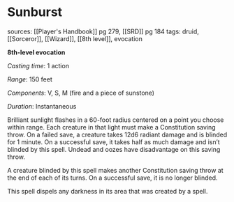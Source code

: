 # Sunburst
sources: [[Player's Handbook]] pg 279, [[SRD]] pg 184
tags: druid, [[Sorceror]], [[Wizard]], [[8th level]], evocation

**8th-level evocation**

*Casting time*: 1 action

*Range*: 150 feet

*Components*: V, S, M (fire and a piece of sunstone)

*Duration*: Instantaneous

Brilliant sunlight flashes in a 60-foot radius centered on a point you choose within range. Each creature in that light must make a Constitution saving throw. On a failed save, a creature takes 12d6 radiant damage and is blinded for 1 minute. On a successful save, it takes half as much damage and isn’t blinded by this spell. Undead and oozes have disadvantage on this saving throw.

A creature blinded by this spell makes another Constitution saving throw at the end of each of its turns. On a successful save, it is no longer blinded.

This spell dispels any darkness in its area that was created by a spell.
